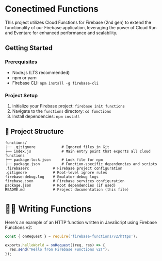 # Conectimed Functions

This project utilizes Cloud Functions for Firebase (2nd gen) to extend the functionality of our Firebase application, leveraging the power of Cloud Run and Eventarc for enhanced performance and scalability.

## Getting Started

### Prerequisites

*   Node.js (LTS recommended)
*   npm or yarn
*   Firebase CLI: `npm install -g firebase-cli`

### Project Setup

1.  Initialize your Firebase project: `firebase init functions`
2.  Navigate to the `functions` directory: `cd functions`
3.  Install dependencies: `npm install`

## 📁 Project Structure

```
functions/
├── .gitignore            # Ignored files in Git
├── index.js              # Main entry point that exports all cloud functions
├── package-lock.json     # Lock file for npm
├── package.json          # Function-specific dependencies and scripts
.firebaserc           # Firebase project configuration
.gitignore            # Root-level ignore rules
firebase-debug.log    # Emulator debug logs
firebase.json         # Firebase services configuration
package.json          # Root dependencies (if used)
README.md             # Project documentation (this file)
```

# 🧑‍💻 Writing Functions

Here's an example of an HTTP function written in JavaScript using Firebase Functions v2:

```javascript
const { onRequest } = require('firebase-functions/v2/https');

exports.helloWorld = onRequest((req, res) => {
  res.send("Hello from Firebase Functions v2!");
});
